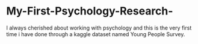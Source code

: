 # My-First-Psychology-Research-
I always cherished about working with psychology and this is the very first time i have done through a kaggle dataset named Young People Survey.
